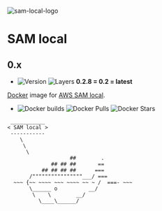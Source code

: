 ![sam-local-logo](https://s9.postimg.org/uf1p8i8vj/sam-local-banner.png)

# SAM local

## 0.x
- ![Version](https://images.microbadger.com/badges/version/xemuliam/sam:0.2.8.svg) ![Layers](https://images.microbadger.com/badges/image/xemuliam/sam:0.2.8.svg) __0.2.8 = 0.2 = latest__

[Docker](https://www.docker.com/what-docker) image for [AWS SAM local](https://github.com/awslabs/aws-sam-local).

- ![Docker builds](https://img.shields.io/docker/automated/xemuliam/sam.svg) ![Docker Pulls](https://img.shields.io/docker/pulls/xemuliam/sam.svg) ![Docker Stars](https://img.shields.io/docker/stars/xemuliam/sam.svg)

```
 ___________
< SAM local >
 -----------
    \
     \
      \
                    ##        .
              ## ## ##       ==
           ## ## ## ##      ===
       /""""""""""""""""___/ ===
  ~~~ {~~ ~~~~ ~~~ ~~~~ ~~ ~ /  ===- ~~~
       \______ o          __/
        \    \        __/
          \____\______/
```

